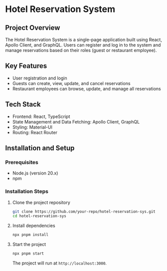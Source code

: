 # Hotel Reservation System

## Project Overview
The Hotel Reservation System is a single-page application built using React, Apollo Client, and GraphQL. 
Users can register and log in to the system and manage reservations based on their roles (guest or restaurant employee).

## Key Features
- User registration and login
- Guests can create, view, update, and cancel reservations
- Restaurant employees can browse, update, and manage all reservations

## Tech Stack
- Frontend: React, TypeScript
- State Management and Data Fetching: Apollo Client, GraphQL
- Styling: Material-UI
- Routing: React Router

## Installation and Setup

### Prerequisites
- Node.js (version 20.x)
- npm

### Installation Steps
1. Clone the project repository
    ```bash
    git clone https://github.com/your-repo/hotel-reservation-sys.git
    cd hotel-reservation-sys
    ```

2. Install dependencies
    ```bash
    npx pnpm install
    ```

3. Start the project
    ```bash
    npx pnpm start
    ```

    The project will run at `http://localhost:3000`.